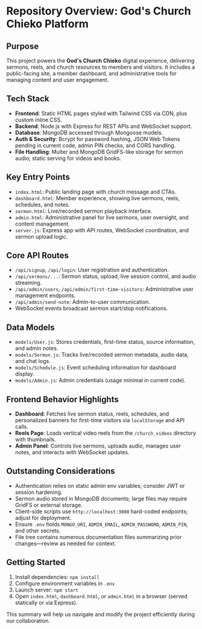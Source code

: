 # Repository Overview: God's Church Chieko Platform

## Purpose
This project powers the **God's Church Chieko** digital experience, delivering sermons, reels, and church resources to members and visitors. It includes a public-facing site, a member dashboard, and administrative tools for managing content and user engagement.

## Tech Stack
- **Frontend**: Static HTML pages styled with Tailwind CSS via CDN, plus custom inline CSS.
- **Backend**: Node.js with Express for REST APIs and WebSocket support.
- **Database**: MongoDB accessed through Mongoose models.
- **Auth & Security**: Bcrypt for password hashing, JSON Web Tokens pending in current code, admin PIN checks, and CORS handling.
- **File Handling**: Multer and MongoDB GridFS-like storage for sermon audio; static serving for videos and books.

## Key Entry Points
- `index.html`: Public landing page with church message and CTAs.
- `dashboard.html`: Member experience, showing live sermons, reels, schedules, and notes.
- `sermon.html`: Live/recorded sermon playback interface.
- `admin.html`: Administrative panel for live sermons, user oversight, and content management.
- `server.js`: Express app with API routes, WebSocket coordination, and sermon upload logic.

## Core API Routes
- `/api/signup`, `/api/login`: User registration and authentication.
- `/api/sermons/...`: Sermon status, upload, live session control, and audio streaming.
- `/api/admin/users`, `/api/admin/first-time-visitors`: Administrative user management endpoints.
- `/api/admin/send-note`: Admin-to-user communication.
- WebSocket events broadcast sermon start/stop notifications.

## Data Models
- `models/User.js`: Stores credentials, first-time status, source information, and admin notes.
- `models/Sermon.js`: Tracks live/recorded sermon metadata, audio data, and chat logs.
- `models/Schedule.js`: Event scheduling information for dashboard display.
- `models/Admin.js`: Admin credentials (usage minimal in current code).

## Frontend Behavior Highlights
- **Dashboard**: Fetches live sermon status, reels, schedules, and personalized banners for first-time visitors via `localStorage` and API calls.
- **Reels Page**: Loads vertical video reels from the `/church_videos` directory with thumbnails.
- **Admin Panel**: Controls live sermons, uploads audio, manages user notes, and interacts with WebSocket updates.

## Outstanding Considerations
- Authentication relies on static admin env variables; consider JWT or session hardening.
- Sermon audio stored in MongoDB documents; large files may require GridFS or external storage.
- Client-side scripts use `http://localhost:3000` hard-coded endpoints; adjust for deployment.
- Ensure `.env` holds `MONGO_URI`, `ADMIN_EMAIL`, `ADMIN_PASSWORD`, `ADMIN_PIN`, and other secrets.
- File tree contains numerous documentation files summarizing prior changes—review as needed for context.

## Getting Started
1. Install dependencies: `npm install`
2. Configure environment variables in `.env`
3. Launch server: `npm start`
4. Open `index.html`, `dashboard.html`, or `admin.html` in a browser (served statically or via Express).

This summary will help us navigate and modify the project efficiently during our collaboration.